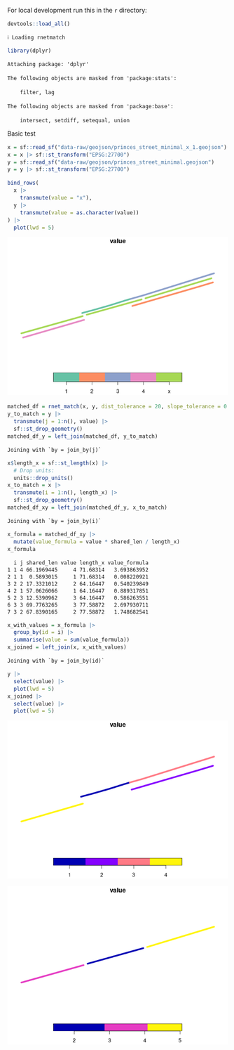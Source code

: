 

For local development run this in the `r` directory:

``` r
devtools::load_all()
```

    ℹ Loading rnetmatch

``` r
library(dplyr)
```


    Attaching package: 'dplyr'

    The following objects are masked from 'package:stats':

        filter, lag

    The following objects are masked from 'package:base':

        intersect, setdiff, setequal, union

Basic test

``` r
x = sf::read_sf("data-raw/geojson/princes_street_minimal_x_1.geojson")
x = x |> sf::st_transform("EPSG:27700")
y = sf::read_sf("data-raw/geojson/princes_street_minimal.geojson")
y = y |> sf::st_transform("EPSG:27700")
```

``` r
bind_rows(
  x |>
    transmute(value = "x"),
  y |>
    transmute(value = as.character(value))
) |>
  plot(lwd = 5)
```

<img src="README_files/figure-commonmark/fig-x-and-y-1.png"
id="fig-x-and-y" />

``` r
matched_df = rnet_match(x, y, dist_tolerance = 20, slope_tolerance = 0.1, trees = "xy")
y_to_match = y |>
  transmute(j = 1:n(), value) |>
  sf::st_drop_geometry() 
matched_df_y = left_join(matched_df, y_to_match)
```

    Joining with `by = join_by(j)`

``` r
x$length_x = sf::st_length(x) |>
  # Drop units:
  units::drop_units()
x_to_match = x |>
  transmute(i = 1:n(), length_x) |>
  sf::st_drop_geometry()
matched_df_xy = left_join(matched_df_y, x_to_match)
```

    Joining with `by = join_by(i)`

``` r
x_formula = matched_df_xy |>
  mutate(value_formula = value * shared_len / length_x)
x_formula
```

      i j shared_len value length_x value_formula
    1 1 4 66.1969445     4 71.68314   3.693863952
    2 1 1  0.5893015     1 71.68314   0.008220921
    3 2 2 17.3321012     2 64.16447   0.540239849
    4 2 1 57.0626066     1 64.16447   0.889317851
    5 2 3 12.5390962     3 64.16447   0.586263551
    6 3 3 69.7763265     3 77.58872   2.697930711
    7 3 2 67.8390165     2 77.58872   1.748682541

``` r
x_with_values = x_formula |>
  group_by(id = i) |>
  summarise(value = sum(value_formula))
x_joined = left_join(x, x_with_values)
```

    Joining with `by = join_by(id)`

``` r
y |>
  select(value) |>
  plot(lwd = 5)
x_joined |>
  select(value) |>
  plot(lwd = 5)
```

<img src="README_files/figure-commonmark/fig-x_joined-1.png"
id="fig-x_joined-1" />

<img src="README_files/figure-commonmark/fig-x_joined-2.png"
id="fig-x_joined-2" />
